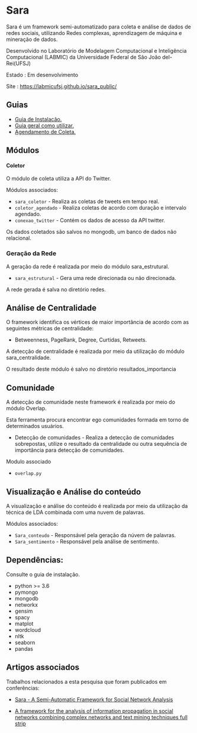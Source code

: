 # Sara
Sara é um framework semi-automatizado para coleta e análise de dados de redes sociais, utilizando Redes complexas, aprendizagem de máquina e mineração de dados.

Desenvolvido no Laboratório de Modelagem Computacional e Inteligência Computacional (LABMIC) da Universidade Federal de São João del-Rei(UFSJ)

Estado : Em desenvolvimento

Site : https://labmicufsj.github.io/sara_public/

## Guias

- [Guia de Instalacão.](Guias/Guia_instalacao.md)
- [Guia geral como utilizar.](Guias/Guia_execucao.md)
- [Agendamento de Coleta.](Guias/Guia_agendamento.md)

Módulos
-------

#### Coletor

O módulo de coleta utiliza a API do Twitter.

Módulos associados:
* `sara_coletor` - Realiza as coletas de tweets em tempo real.
* `coletor_agendado` - Realiza coletas de acordo com duração e intervalo agendado.
* `conexao_twitter` - Contém os dados de acesso da API twitter.

Os dados coletados são salvos no mongodb, um banco de dados não relacional.

### Geração da Rede

A geração da rede é realizada por meio do módulo sara_estrutural.

* `sara_estrutural` - Gera uma rede direcionada ou não direcionada.

A rede gerada é salva no diretório redes.

## Análise de Centralidade

O framework identifica os vértices de maior importância de acordo com as seguintes métricas de centralidade:
- Betweenness, PageRank, Degree, Curtidas, Retweets.

A detecção de centralidade é realizada por meio da utilização do módulo sara_centralidade.

O resultado deste módulo é salvo no diretório resultados_importancia

## Comunidade

A detecção de comunidade neste framework é realizada por meio do módulo Overlap.

Esta ferramenta procura encontrar ego comunidades formada em torno de determinados usuários.

- Detecção de comunidades - Realiza a detecção de comunidades sobrepostas, utilize o resultado da centralidade ou outra sequência de importância para detecção de comunidades.

Modulo associado

- `overlap.py`

## Visualização e Análise do conteúdo

A visualização e análise do conteúdo é realizada por meio da utilização da técnica de LDA combinada com uma nuvem de palavras.

Módulos associados:

* `Sara_conteudo` - Responsável pela geração da núvem de palavras.
* `Sara_sentimento` - Responsável pela análise de sentimento.


## Dependências:

Consulte o guia de instalação.
- python >= 3.6
- pymongo
- mongodb
- networkx
- gensim
- spacy
- matplot
- wordcloud
- nltk
- seaborn
- pandas

## Artigos associados

Trabalhos relacionados a esta pesquisa que foram publicados em conferências:

- [Sara - A Semi-Automatic Framework for Social Network Analysis](https://sol.sbc.org.br/index.php/webmedia_estendido/article/view/8137/8012)

- [A framework for the analysis of information propagation in social networks combining complex networks and text mining techniques full strip](https://dl.acm.org/doi/abs/10.1145/3323503.3360289)

